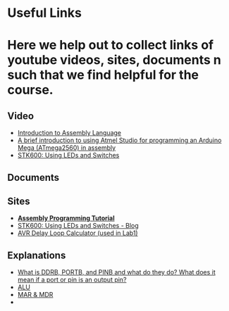# Useful Links
Here we help out to collect links of youtube videos, sites, documents n such that we find helpful for the course.
======

## Video
- [Introduction to Assembly Language](https://www.youtube.com/watch?v=h8T3PWauYF4&list=PLifLftIJFUm-gv-OQr_7WbsKdn3i6zdZD&index=1)
- [A brief introduction to using Atmel Studio for programming an Arduino Mega (ATmega2560) in assembly](https://www.youtube.com/watch?v=QkThIoGrTAQ)
- [STK600: Using LEDs and Switches](https://www.youtube.com/watch?v=rtx-rFVftsA)


## Documents


## Sites
- **[Assembly Programming Tutorial](https://www.tutorialspoint.com/assembly_programming/index.htm)**
- [STK600: Using LEDs and Switches - Blog](https://embededtutorials.wordpress.com/2015/10/04/stk600-leds-and-switches/)
- [AVR Delay Loop Calculator (used in Lab1)](http://bretmulvey.com/avrdelay.html)

## Explanations
- [What is DDRB, PORTB, and PINB and what do they do? What does it mean if a port or pin is an output pin?](https://www.quora.com/What-is-DDRB-PORTB-and-PINB-and-what-do-they-do-What-does-it-mean-if-a-port-or-pin-is-an-output-pin)
- [ALU](https://www.computerhope.com/jargon/a/alu.htm)
- [MAR & MDR](https://www.reddit.com/r/ECE/comments/35j536/difference_between_mar_and_mdr/)
- 
